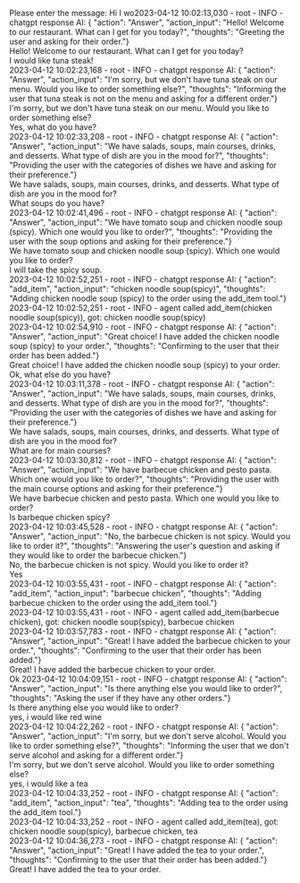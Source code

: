 Please enter the message:
Hi
I wo2023-04-12 10:02:13,030 - root - INFO - chatgpt response AI: { "action": "Answer", "action_input": "Hello! Welcome to our restaurant. What can I get for you today?", "thoughts": "Greeting the user and asking for their order."}  
Hello! Welcome to our restaurant. What can I get for you today?  
I would like tuna steak!  
2023-04-12 10:02:23,168 - root - INFO - chatgpt response AI: { "action": "Answer", "action_input": "I'm sorry, but we don't have tuna steak on our menu. Would you like to order something else?", "thoughts": "Informing the user that tuna steak is not on the menu and asking for a different order."}
I'm sorry, but we don't have tuna steak on our menu. Would you like to order something else?  
Yes, what do you have?  
2023-04-12 10:02:33,208 - root - INFO - chatgpt response AI: { "action": "Answer", "action_input": "We have salads, soups, main courses, drinks, and desserts. What type of dish are you in the mood for?", "thoughts": "Providing the user with the categories of dishes we have and asking for their preference."}  
We have salads, soups, main courses, drinks, and desserts. What type of dish are you in the mood for?  
What soups do you have?  
2023-04-12 10:02:41,496 - root - INFO - chatgpt response AI: { "action": "Answer", "action_input": "We have tomato soup and chicken noodle soup (spicy). Which one would you like to order?", "thoughts": "Providing the user with the soup options and asking for their preference."}  
We have tomato soup and chicken noodle soup (spicy). Which one would you like to order?  
I will take the spicy soup.  
2023-04-12 10:02:52,251 - root - INFO - chatgpt response AI: { "action": "add_item", "action_input": "chicken noodle soup(spicy)", "thoughts": "Adding chicken noodle soup (spicy) to the order using the add_item tool."}  
2023-04-12 10:02:52,251 - root - INFO - agent called add_item(chicken noodle soup(spicy)), got: chicken noodle soup(spicy)  
2023-04-12 10:02:54,910 - root - INFO - chatgpt response AI: { "action": "Answer", "action_input": "Great choice! I have added the chicken noodle soup (spicy) to your order.", "thoughts": "Confirming to the user that their order has been added."}  
Great choice! I have added the chicken noodle soup (spicy) to your order.  
Ok, what else do you have?  
2023-04-12 10:03:11,378 - root - INFO - chatgpt response AI: { "action": "Answer", "action_input": "We have salads, soups, main courses, drinks, and desserts. What type of dish are you in the mood for?", "thoughts": "Providing the user with the categories of dishes we have and asking for their preference."}  
We have salads, soups, main courses, drinks, and desserts. What type of dish are you in the mood for?  
What are for main courses?  
2023-04-12 10:03:30,812 - root - INFO - chatgpt response AI: { "action": "Answer", "action_input": "We have barbecue chicken and pesto pasta. Which one would you like to order?", "thoughts": "Providing the user with the main course options and asking for their preference."}  
We have barbecue chicken and pesto pasta. Which one would you like to order?  
Is barbeque chicken spicy?  
2023-04-12 10:03:45,528 - root - INFO - chatgpt response AI: { "action": "Answer", "action_input": "No, the barbecue chicken is not spicy. Would you like to order it?", "thoughts": "Answering the user's question and asking if they would like to order the barbecue chicken."}  
No, the barbecue chicken is not spicy. Would you like to order it?  
Yes  
2023-04-12 10:03:55,431 - root - INFO - chatgpt response AI: { "action": "add_item", "action_input": "barbecue chicken", "thoughts": "Adding barbecue chicken to the order using the add_item tool."}  
2023-04-12 10:03:55,431 - root - INFO - agent called add_item(barbecue chicken), got: chicken noodle soup(spicy), barbecue chicken  
2023-04-12 10:03:57,783 - root - INFO - chatgpt response AI: { "action": "Answer", "action_input": "Great! I have added the barbecue chicken to your order.", "thoughts": "Confirming to the user that their order has been added."}  
Great! I have added the barbecue chicken to your order.  
Ok
2023-04-12 10:04:09,151 - root - INFO - chatgpt response AI: { "action": "Answer", "action_input": "Is there anything else you would like to order?", "thoughts": "Asking the user if they have any other orders."}  
Is there anything else you would like to order?  
yes, i would like red wine  
2023-04-12 10:04:22,262 - root - INFO - chatgpt response AI: { "action": "Answer", "action_input": "I'm sorry, but we don't serve alcohol. Would you like to order something else?", "thoughts": "Informing the user that we don't serve alcohol and asking for a different order."}  
I'm sorry, but we don't serve alcohol. Would you like to order something else?  
yes, i would like a tea  
2023-04-12 10:04:33,252 - root - INFO - chatgpt response AI: { "action": "add_item", "action_input": "tea", "thoughts": "Adding tea to the order using the add_item tool."}  
2023-04-12 10:04:33,252 - root - INFO - agent called add_item(tea), got: chicken noodle soup(spicy), barbecue chicken, tea  
2023-04-12 10:04:36,273 - root - INFO - chatgpt response AI: { "action": "Answer", "action_input": "Great! I have added the tea to your order.", "thoughts": "Confirming to the user that their order has been added."}  
Great! I have added the tea to your order.  
